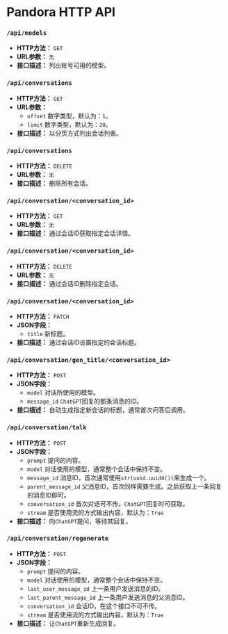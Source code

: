 # Pandora HTTP API

### `/api/models`

* **HTTP方法：** `GET`
* **URL参数：** `无`
* **接口描述：** 列出账号可用的模型。

### `/api/conversations`

* **HTTP方法：** `GET`
* **URL参数：**
    * `offset` 数字类型，默认为：`1`。
    * `limit` 数字类型，默认为：`20`。
* **接口描述：** 以分页方式列出会话列表。

### `/api/conversations`

* **HTTP方法：** `DELETE`
* **URL参数：** `无`
* **接口描述：** 删除所有会话。

### `/api/conversation/<conversation_id>`

* **HTTP方法：** `GET`
* **URL参数：** `无`
* **接口描述：** 通过会话ID获取指定会话详情。

### `/api/conversation/<conversation_id>`

* **HTTP方法：** `DELETE`
* **URL参数：** `无`
* **接口描述：** 通过会话ID删除指定会话。

### `/api/conversation/<conversation_id>`

* **HTTP方法：** `PATCH`
* **JSON字段：**
    * `title` 新标题。
* **接口描述：** 通过会话ID设置指定的会话标题。

### `/api/conversation/gen_title/<conversation_id>`

* **HTTP方法：** `POST`
* **JSON字段：**
    * `model` 对话所使用的模型。
    * `message_id` `ChatGPT`回复的那条消息的ID。
* **接口描述：** 自动生成指定新会话的标题，通常首次问答后调用。

### `/api/conversation/talk`

* **HTTP方法：** `POST`
* **JSON字段：**
    * `prompt` 提问的内容。
    * `model` 对话使用的模型，通常整个会话中保持不变。
    * `message_id` 消息ID，首次通常使用`str(uuid.uuid4())`来生成一个。
    * `parent_message_id` 父消息ID，首次同样需要生成。之后获取上一条回复的消息ID即可。
    * `conversation_id` 首次对话可不传。`ChatGPT`回复时可获取。
    * `stream` 是否使用流的方式输出内容，默认为：`True`
* **接口描述：** 向`ChatGPT`提问，等待其回复。

### `/api/conversation/regenerate`

* **HTTP方法：** `POST`
* **JSON字段：**
    * `prompt` 提问的内容。
    * `model` 对话使用的模型，通常整个会话中保持不变。
    * `last_user_message_id` 上一条用户发送消息的ID。
    * `last_parent_message_id` 上一条用户发送消息的父消息ID。
    * `conversation_id` 会话ID，在这个接口不可不传。
    * `stream` 是否使用流的方式输出内容，默认为：`True`
* **接口描述：** 让`ChatGPT`重新生成回复。
